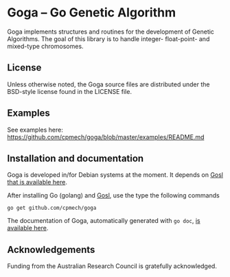 # Goga &ndash; Go Genetic Algorithm

Goga implements structures and routines for the development of Genetic Algorithms. The goal of this
library is to handle integer- float-point- and mixed-type chromosomes.

## License

Unless otherwise noted, the Goga source files are distributed
under the BSD-style license found in the LICENSE file.

## Examples

See examples here: https://github.com/cpmech/goga/blob/master/examples/README.md

## Installation and documentation

Goga is developed in/for Debian systems at the moment.
It depends on [Gosl that is available here](https://github.com/cpmech/gosl).

After installing Go (golang) and [Gosl](https://github.com/cpmech/gosl), use the type the following commands

```
go get github.com/cpmech/goga
```

The documentation of Goga, automatically generated with `go doc`,
[is available here](http://rawgit.com/cpmech/goga/master/doc/index.html).

## Acknowledgements
Funding from the Australian Research Council is gratefully acknowledged.
